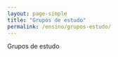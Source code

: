 ```yaml
---
layout: page-simple
title: "Grupos de estudo"
permalink: /ensino/grupos-estudo/
---
```


Grupos de estudo